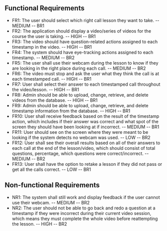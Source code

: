 ## Functional Requirements
- FR1: The user should select which right call lesson they want to take. -- MEDIUM -- BR1
- FR2: The application should display a video/series of videos for the course the user is taking. -- HIGH -- BR1
- FR3: The video should have question-related actions assigned to each timestamp in the video. -- HIGH -- BR1
- FR4: The system should have eye-tracking actions assigned to each timestamp. -- MEDIUM -- BR2
- FR5: The user shall use their webcam during the lesson to know if they are looking in the right place during
  each call. -- MEDIUM -- BR2
- FR6: The video must stop and ask the user what they think the call is at each timestamped call. -- HIGH -- BR1
- FR7: User shall select their answer to each timestamped call throughout the video/lesson.  -- HIGH -- BR1
- FR8: Admin should be able to upload, change, retrieve, and delete videos from the database. -- HIGH -- BR1
- FR9: Admin should be able to upload, change, retrieve, and delete timestamp information from the database. -- HIGH -- BR1
- FR10: User shall receive feedback based on the result of the timestamp action, which includes if their answer was correct and what spot of the screen they should have been looking at if incorrect. -- MEDIUM -- BR1
- FR11: User should see on the screen where they were meant to be looking if the system detects no webcam was used. -- LOW -- BR2
- FR12: User shall see their overall results based on all of their answers to each call at the end of the lesson/video, which should consist of total questions, percentage, which questions were correct/incorrect. -- MEDIUM -- BR2
- FR13: User shall have the option to retake a lesson if they did not pass or get all the calls correct. -- LOW -- BR1

## Non-functional Requirements
- NR1: The system shall still work and display feedback if the user cannot use their webcam. -- MEDIUM -- BR2
- NR2: The user should not be able to go back and redo a question at a timestamp if they were incorrect during their current video session, which means they must complete the whole video before reattempting the lesson. -- HIGH -- BR2